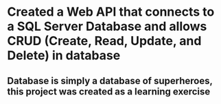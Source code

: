 <h1> Created a Web API that connects to a SQL Server Database and allows CRUD (Create, Read, Update, and Delete) in database </h1>
<h2> Database is simply a database of superheroes, this project was created as a learning exercise </h2>
